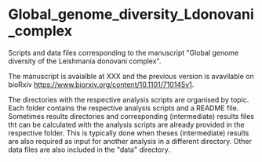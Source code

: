 # Global_genome_diversity_Ldonovani_complex
Scripts and data files corresponding to the manuscript "Global genome diversity of the Leishmania donovani complex".

The manuscript is avaialble at XXX and the previous version is avavilable on bioRxiv https://www.biorxiv.org/content/10.1101/710145v1.

The directories with the respective analysis scripts are organised by topic. Each folder contains the respective analysis scripts and a README file. Sometimes results directories and corresponding (intermediate) results files tht can be calculated with the analysis scripts are already provided in the respective folder. This is typically done when theses (intermediate) results are also required as input for another analysis in a different directory. Other data files are also included in the "data" directory.

